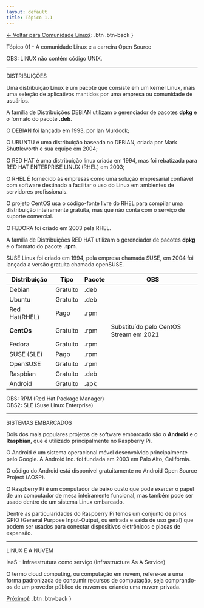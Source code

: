 ```yaml
---
layout: default 
title: Tópico 1.1
---
```


[← Voltar para Comunidade Linux](/linux-essentials/01-book-lpi/Topico-01-Comunidade-Linux/){: .btn .btn-back }

Tópico 01 - A comunidade Linux e a carreira Open Source

OBS: LINUX não contém código UNIX.

-------------------

DISTRIBUIÇÕES

Uma distribuição Linux é um pacote que consiste em um kernel Linux, mais uma seleção de aplicativos mantidos por uma empresa ou comunidade de usuários.

A família de Distribuições DEBIAN utilizam o gerenciador de pacotes <b>dpkg</b> e o formato do pacote <b>.deb</b>.

O DEBIAN foi lançado em 1993, por Ian Murdock;

O UBUNTU é uma distribuição baseada no DEBIAN, criada por Mark Shuttleworth e sua equipe em 2004;

O RED HAT é uma distribuição linux criada em 1994, mas foi rebatizada para RED HAT ENTERPRISE LINUX (RHEL) em 2003;

O RHEL É fornecido às empresas como uma solução empresarial confiável com software destinado a facilitar o uso do Linux em ambientes de servidores profissionais.

O projeto CentOS usa o código-fonte livre do RHEL para compilar uma distribuição inteiramente gratuita, mas que não conta com o serviço de suporte comercial.

O FEDORA foi criado em 2003 pela RHEL.

A família de Distribuições RED HAT utilizam o gerenciador de pacotes <b>dpkg</b> e o formato do pacote <b>.rpm</b>.

SUSE Linux foi criado em 1994, pela empresa chamada SUSE, em 2004 foi lançada a versão gratuita chamada openSUSE.

|Distribuição  | Tipo      | Pacote| OBS                          |
|--------------|-----------|-------|------------------------------|
|Debian        | Gratuito  | .deb  |                              |
|Ubuntu        | Gratuito  | .deb  |                              |
|Red Hat(RHEL) | Pago      | .rpm  |                              |
|**CentOs**    | Gratuito  | .rpm  | Substituído pelo CentOS Stream em 2021 |
|Fedora        | Gratuito  | .rpm  |                              |
|SUSE (SLE)    | Pago      | .rpm  |                              |
|OpenSUSE      | Gratuito  | .rpm  |                              |
|Raspbian      | Gratuito  | .deb  |                              |
|Android       | Gratuito  | .apk  |                              |

OBS: RPM (Red Hat Package Manager)  
OBS2: SLE (Suse Linux Enterprise)

------------

SISTEMAS EMBARCADOS

Dois dos mais populares projetos de software embarcado são o <b>Android</b> e o <b>Raspbian</b>, que é utilizado principalmente no Raspberry Pi.

O Android é um sistema operacional móvel desenvolvido principalmente pelo Google. A Android Inc. foi fundada em 2003 em Palo Alto, Califórnia.

O código do Android está disponível gratuitamente no Android Open Source Project (AOSP).

O Raspberry Pi é um computador de baixo custo que pode exercer o papel de um computador de mesa inteiramente funcional, mas também pode ser usado dentro de um sistema Linux embarcado.

Dentre as particularidades do Raspberry Pi temos um conjunto de pinos GPIO (General Purpose Input-Output, ou entrada e saída de uso geral) que podem ser usados para conectar dispositivos eletrônicos e placas de expansão.

-----

LINUX E A NUVEM

IaaS - Infraestrutura como serviço (Infrastructure As A Service)

O termo cloud computing, ou computação em nuvem, refere-se a uma forma padronizada de consumir recursos de computação, seja comprando-os de um provedor público de nuvem ou criando uma nuvem privada.


[Próximo](/linux-essentials/01-book-lpi/Topico-01-Comunidade-Linux/1.2-PrincipaisAplicacoesOpenSource){: .btn .btn-back }
